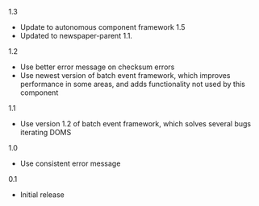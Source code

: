 1.3
* Update to autonomous component framework 1.5
* Updated to newspaper-parent 1.1.

1.2
* Use better error message on checksum errors
* Use newest version of batch event framework, which improves performance in some areas, and adds functionality not used by this component

1.1
* Use version 1.2 of batch event framework, which solves several bugs iterating DOMS

1.0
* Use consistent error message

0.1
* Initial release


